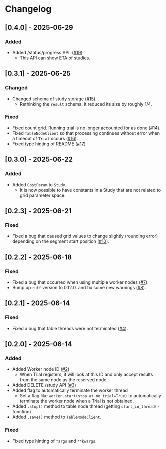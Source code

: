 # Changelog

## [0.4.0] - 2025-06-29

### Added
- Added /status/progress API. ([#19](https://github.com/atsuhiron/lite_dist2/pull/19))
  - This API can show ETA of studies.

## [0.3.1] - 2025-06-25

### Changed
- Changed schema of study storage ([#15](https://github.com/atsuhiron/lite_dist2/pull/15))
  - Rethinking the `result` schema, it reduced its size by roughly 1/4.

### Fixed
- Fixed count grid. Running trial is no longer accounted for as done ([#14](https://github.com/atsuhiron/lite_dist2/pull/14)).
- Fixed `TableNodeClient` so that processing continues without error when a timeout of `Trial` occurs ([#16](https://github.com/atsuhiron/lite_dist2/pull/16)).
- Fixed type hinting of README ([#17](https://github.com/atsuhiron/lite_dist2/pull/17))

## [0.3.0] - 2025-06-22

### Added
- Added `CostParam` to `Study`.
  - It is now possible to have constants in a Study that are not related to grid parameter space.

## [0.2.3] - 2025-06-21

### Fixed
- Fixed a bug that caused grid values to change slightly (rounding error) depending on the segment start position ([#10](https://github.com/atsuhiron/lite_dist2/pull/10)).

## [0.2.2] - 2025-06-18

### Fixed
- Fixed a bug that occurred when using multiple worker nodes ([#7](https://github.com/atsuhiron/lite_dist2/pull/7)).
- Bump up `ruff` version to 0.12.0. and fix some new warnings ([#8](https://github.com/atsuhiron/lite_dist2/pull/8)).

## [0.2.1] - 2025-06-14

### Fixed
- Fixed a bug that table threads were not terminated ([#4](https://github.com/atsuhiron/lite_dist2/pull/5)).

## [0.2.0] - 2025-06-14

### Added
- Added Worker node ID ([#2](https://github.com/atsuhiron/lite_dist2/pull/2))
  - When Trial registers, it will look at this ID and only accept results from the same node as the reserved node.
- Added DELETE /study API ([#3](https://github.com/atsuhiron/lite_dist2/pull/3))
- Added flag to automatically terminate the worker thread
  - Set a flag like `worker.start(stop_at_no_trial=True)` to automatically terminate the worker node when a Trial is not obtained.
- Added `.stop()` method to table node thread (getting `start_in_thread()` function)
- Added `.save()` method to `TableNodeClient`.

### Fixed
- Fixed type hinting of `*args` and `**kwargs`.
